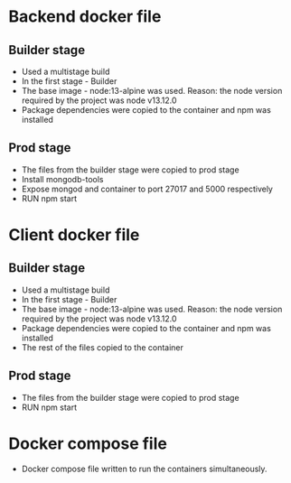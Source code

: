 # Backend docker file 
## Builder stage  
- Used a multistage build 
- In the first stage - Builder
- The base image - node:13-alpine was used. 
    Reason: the node version required by the project was node v13.12.0
- Package dependencies were copied to the container and npm was installed 

## Prod stage 
- The files from the builder stage were copied to prod stage 
- Install mongodb-tools 
- Expose mongod and container to port 27017 and 5000 respectively 
- RUN npm start 

# Client docker file 

## Builder stage  
- Used a multistage build 
- In the first stage - Builder
- The base image - node:13-alpine was used. 
    Reason: the node version required by the project was node v13.12.0
- Package dependencies were copied to the container and npm was installed 
- The rest of the files copied to the container 

## Prod stage 
- The files from the builder stage were copied to prod stage 
- RUN npm start 

# Docker compose file 
- Docker compose file written to run the containers simultaneously. 